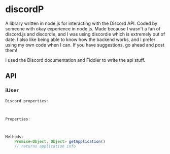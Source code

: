 # discordP
A library written in node.js for interacting with the Discord API.
Coded by someone with okay experience in node.js.
Made because I wasn't a fan of discord.js and discordie, and I was using discordie which is extremely out of date.
I also like being able to know how the backend works, and I prefer using my own code when I can.
If you have suggestions, go ahead and post them!

I used the Discord documentation and Fiddler to write the api stuff.

## API
### iUser
```js
Discord properties:



Properties:



Methods:
	Promise<Object, Object> getApplication()
	// returns application info
```